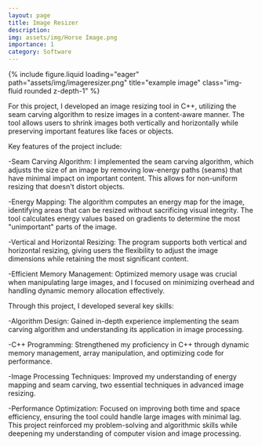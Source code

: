 ```yaml
---
layout: page
title: Image Resizer
description: 
img: assets/img/Horse Image.png
importance: 1
category: Software
---
```



<div class="row">
    <div class="col-sm mt-12 mt-md-0">
        {% include figure.liquid loading="eager" path="assets/img/imageresizer.png" title="example image" class="img-fluid rounded z-depth-1" %}
    </div>
</div>

For this project, I developed an image resizing tool in C++, utilizing the seam carving algorithm to resize images in a content-aware manner. The tool allows users to shrink images both vertically and horizontally while preserving important features like faces or objects.

Key features of the project include:

-Seam Carving Algorithm: I implemented the seam carving algorithm, which adjusts the size of an image by removing low-energy paths (seams) that have minimal impact on important content. This allows for non-uniform resizing that doesn't distort objects.

-Energy Mapping: The algorithm computes an energy map for the image, identifying areas that can be resized without sacrificing visual integrity. The tool calculates energy values based on gradients to determine the most "unimportant" parts of the image.

-Vertical and Horizontal Resizing: The program supports both vertical and horizontal resizing, giving users the flexibility to adjust the image dimensions while retaining the most significant content.

-Efficient Memory Management: Optimized memory usage was crucial when manipulating large images, and I focused on minimizing overhead and handling dynamic memory allocation effectively.

Through this project, I developed several key skills:

-Algorithm Design: Gained in-depth experience implementing the seam carving algorithm and understanding its application in image processing.

-C++ Programming: Strengthened my proficiency in C++ through dynamic memory management, array manipulation, and optimizing code for performance.

-Image Processing Techniques: Improved my understanding of energy mapping and seam carving, two essential techniques in advanced image resizing.

-Performance Optimization: Focused on improving both time and space efficiency, ensuring the tool could handle large images with minimal lag.
This project reinforced my problem-solving and algorithmic skills while deepening my understanding of computer vision and image processing.



